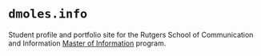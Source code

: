 # `dmoles.info`

Student profile and portfolio site for the Rutgers School of Communication and Information
[Master of Information](https://comminfo.rutgers.edu/graduate-programs/master-information)
program.